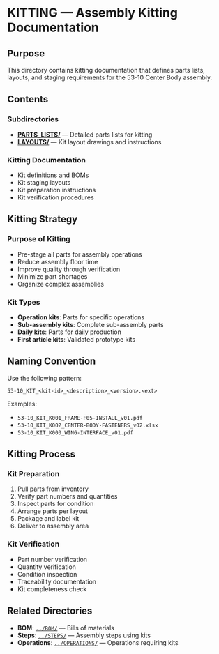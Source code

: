 # KITTING — Assembly Kitting Documentation

## Purpose

This directory contains kitting documentation that defines parts lists, layouts, and staging requirements for the 53-10 Center Body assembly.

## Contents

### Subdirectories
- **[PARTS_LISTS/](PARTS_LISTS/)** — Detailed parts lists for kitting
- **[LAYOUTS/](LAYOUTS/)** — Kit layout drawings and instructions

### Kitting Documentation
- Kit definitions and BOMs
- Kit staging layouts
- Kit preparation instructions
- Kit verification procedures

## Kitting Strategy

### Purpose of Kitting
- Pre-stage all parts for assembly operations
- Reduce assembly floor time
- Improve quality through verification
- Minimize part shortages
- Organize complex assemblies

### Kit Types
- **Operation kits**: Parts for specific operations
- **Sub-assembly kits**: Complete sub-assembly parts
- **Daily kits**: Parts for daily production
- **First article kits**: Validated prototype kits

## Naming Convention

Use the following pattern:
```
53-10_KIT_<kit-id>_<description>_<version>.<ext>
```

Examples:
- `53-10_KIT_K001_FRAME-F05-INSTALL_v01.pdf`
- `53-10_KIT_K002_CENTER-BODY-FASTENERS_v02.xlsx`
- `53-10_KIT_K003_WING-INTERFACE_v01.pdf`

## Kitting Process

### Kit Preparation
1. Pull parts from inventory
2. Verify part numbers and quantities
3. Inspect parts for condition
4. Arrange parts per layout
5. Package and label kit
6. Deliver to assembly area

### Kit Verification
- Part number verification
- Quantity verification
- Condition inspection
- Traceability documentation
- Kit completeness check

## Related Directories

- **BOM**: [`../BOM/`](../BOM/) — Bills of materials
- **Steps**: [`../STEPS/`](../STEPS/) — Assembly steps using kits
- **Operations**: [`../OPERATIONS/`](../OPERATIONS/) — Operations requiring kits
